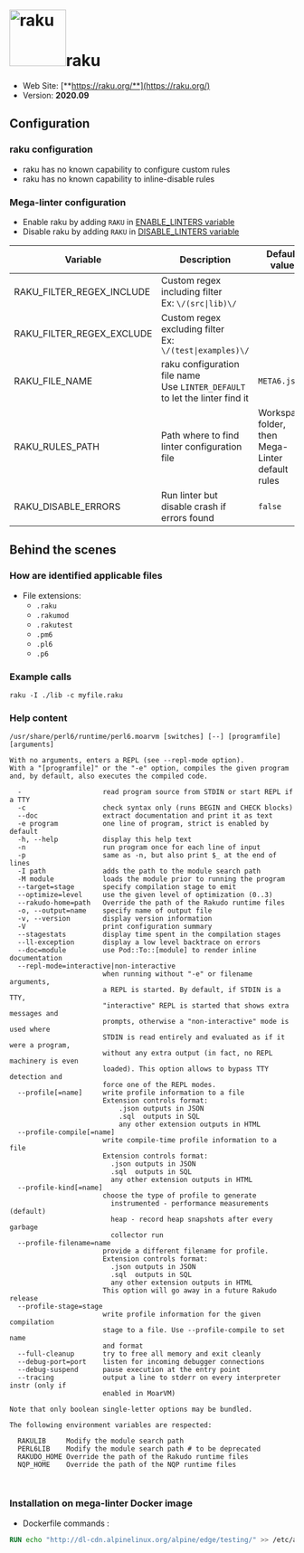 <!-- markdownlint-disable MD033 MD041 -->
<!-- Generated by .automation/build.py, please do not update manually -->
# <a href="https://raku.org/" target="blank" title="Visit linter Web Site"><img src="https://raku.org/camelia-logo.png" alt="raku" height="100px"></a>raku

- Web Site: [**https://raku.org/**](https://raku.org/)
- Version: **2020.09**

## Configuration

### raku configuration

- raku has no known capability to configure custom rules
- raku has no known capability to inline-disable rules

### Mega-linter configuration

- Enable raku by adding `RAKU` in [ENABLE_LINTERS variable](https://github.com/nvuillam/mega-linter#activation-and-deactivation)
- Disable raku by adding `RAKU` in [DISABLE_LINTERS variable](https://github.com/nvuillam/mega-linter#activation-and-deactivation)

| Variable | Description | Default value |
| ----------------- | -------------- | -------------- |
| RAKU_FILTER_REGEX_INCLUDE | Custom regex including filter<br/>Ex: `\/(src\|lib)\/` |  |
| RAKU_FILTER_REGEX_EXCLUDE | Custom regex excluding filter<br/>Ex: `\/(test\|examples)\/` |  |
| RAKU_FILE_NAME | raku configuration file name</br>Use `LINTER_DEFAULT` to let the linter find it | `META6.json` |
| RAKU_RULES_PATH | Path where to find linter configuration file | Workspace folder, then Mega-Linter default rules |
| RAKU_DISABLE_ERRORS | Run linter but disable crash if errors found | `false` |

## Behind the scenes

### How are identified applicable files

- File extensions:
  - `.raku`
  - `.rakumod`
  - `.rakutest`
  - `.pm6`
  - `.pl6`
  - `.p6`


### Example calls

```shell
raku -I ./lib -c myfile.raku
```


### Help content

```shell
/usr/share/perl6/runtime/perl6.moarvm [switches] [--] [programfile] [arguments]

With no arguments, enters a REPL (see --repl-mode option).
With a "[programfile]" or the "-e" option, compiles the given program
and, by default, also executes the compiled code.

  -                    read program source from STDIN or start REPL if a TTY
  -c                   check syntax only (runs BEGIN and CHECK blocks)
  --doc                extract documentation and print it as text
  -e program           one line of program, strict is enabled by default
  -h, --help           display this help text
  -n                   run program once for each line of input
  -p                   same as -n, but also print $_ at the end of lines
  -I path              adds the path to the module search path
  -M module            loads the module prior to running the program
  --target=stage       specify compilation stage to emit
  --optimize=level     use the given level of optimization (0..3)
  --rakudo-home=path   Override the path of the Rakudo runtime files
  -o, --output=name    specify name of output file
  -v, --version        display version information
  -V                   print configuration summary
  --stagestats         display time spent in the compilation stages
  --ll-exception       display a low level backtrace on errors
  --doc=module         use Pod::To::[module] to render inline documentation
  --repl-mode=interactive|non-interactive
                       when running without "-e" or filename arguments,
                       a REPL is started. By default, if STDIN is a TTY,
                       "interactive" REPL is started that shows extra messages and
                       prompts, otherwise a "non-interactive" mode is used where
                       STDIN is read entirely and evaluated as if it were a program,
                       without any extra output (in fact, no REPL machinery is even
                       loaded). This option allows to bypass TTY detection and
                       force one of the REPL modes.
  --profile[=name]     write profile information to a file
                       Extension controls format:
                           .json outputs in JSON
                           .sql  outputs in SQL
                           any other extension outputs in HTML
  --profile-compile[=name]
                       write compile-time profile information to a file
                       Extension controls format:
                         .json outputs in JSON
                         .sql  outputs in SQL
                         any other extension outputs in HTML
  --profile-kind[=name]
                       choose the type of profile to generate
                         instrumented - performance measurements (default)
                         heap - record heap snapshots after every garbage
                         collector run
  --profile-filename=name
                       provide a different filename for profile.
                       Extension controls format:
                         .json outputs in JSON
                         .sql  outputs in SQL
                         any other extension outputs in HTML
                       This option will go away in a future Rakudo release
  --profile-stage=stage
                       write profile information for the given compilation
                       stage to a file. Use --profile-compile to set name
                       and format
  --full-cleanup       try to free all memory and exit cleanly
  --debug-port=port    listen for incoming debugger connections
  --debug-suspend      pause execution at the entry point
  --tracing            output a line to stderr on every interpreter instr (only if
                       enabled in MoarVM)

Note that only boolean single-letter options may be bundled.

The following environment variables are respected:

  RAKULIB     Modify the module search path
  PERL6LIB    Modify the module search path # to be deprecated
  RAKUDO_HOME Override the path of the Rakudo runtime files
  NQP_HOME    Override the path of the NQP runtime files



```

### Installation on mega-linter Docker image

- Dockerfile commands :
```dockerfile
RUN echo "http://dl-cdn.alpinelinux.org/alpine/edge/testing/" >> /etc/apk/repositories && apk add --update --no-cache rakudo zef
```

